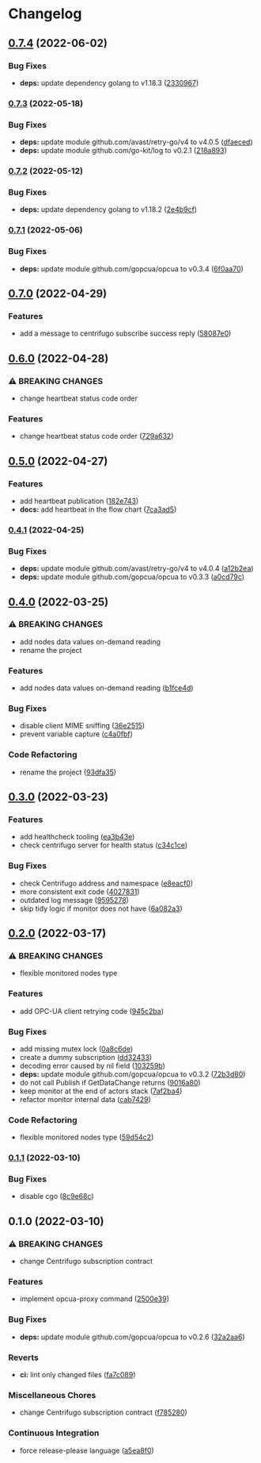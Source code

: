 # Changelog

## [0.7.4](https://github.com/cailloumajor/opcua-proxy/compare/v0.7.3...v0.7.4) (2022-06-02)


### Bug Fixes

* **deps:** update dependency golang to v1.18.3 ([2330967](https://github.com/cailloumajor/opcua-proxy/commit/23309671b729f62453bed461b444eab968346d25))

### [0.7.3](https://github.com/cailloumajor/opcua-proxy/compare/v0.7.2...v0.7.3) (2022-05-18)


### Bug Fixes

* **deps:** update module github.com/avast/retry-go/v4 to v4.0.5 ([dfaeced](https://github.com/cailloumajor/opcua-proxy/commit/dfaeced2f873775e90644f8c4773e5a66adb8a4e))
* **deps:** update module github.com/go-kit/log to v0.2.1 ([218a893](https://github.com/cailloumajor/opcua-proxy/commit/218a893e7fc5db689675bd9d84c40daa279d116d))

### [0.7.2](https://github.com/cailloumajor/opcua-proxy/compare/v0.7.1...v0.7.2) (2022-05-12)


### Bug Fixes

* **deps:** update dependency golang to v1.18.2 ([2e4b9cf](https://github.com/cailloumajor/opcua-proxy/commit/2e4b9cf6dffb18a80eb081ac8c70632522cd1fe2))

### [0.7.1](https://github.com/cailloumajor/opcua-proxy/compare/v0.7.0...v0.7.1) (2022-05-06)


### Bug Fixes

* **deps:** update module github.com/gopcua/opcua to v0.3.4 ([6f0aa70](https://github.com/cailloumajor/opcua-proxy/commit/6f0aa70c48928943e08b719135b3cd2b0fef79b3))

## [0.7.0](https://github.com/cailloumajor/opcua-proxy/compare/v0.6.0...v0.7.0) (2022-04-29)


### Features

* add a message to centrifugo subscribe success reply ([58087e0](https://github.com/cailloumajor/opcua-proxy/commit/58087e0ec54f8f46568496b4c6576554fae6c4e8))

## [0.6.0](https://github.com/cailloumajor/opcua-proxy/compare/v0.5.0...v0.6.0) (2022-04-28)


### ⚠ BREAKING CHANGES

* change heartbeat status code order

### Features

* change heartbeat status code order ([729a632](https://github.com/cailloumajor/opcua-proxy/commit/729a632d59e49e1296fdeccbaee36aec5deba6c6))

## [0.5.0](https://github.com/cailloumajor/opcua-proxy/compare/v0.4.1...v0.5.0) (2022-04-27)


### Features

* add heartbeat publication ([182e743](https://github.com/cailloumajor/opcua-proxy/commit/182e7433103e5a9847addfab56f37c7024e51fe3))
* **docs:** add heartbeat in the flow chart ([7ca3ad5](https://github.com/cailloumajor/opcua-proxy/commit/7ca3ad521f86ed76596dd48d1cc6901f2725fa54))

### [0.4.1](https://github.com/cailloumajor/opcua-proxy/compare/v0.4.0...v0.4.1) (2022-04-25)


### Bug Fixes

* **deps:** update module github.com/avast/retry-go/v4 to v4.0.4 ([a12b2ea](https://github.com/cailloumajor/opcua-proxy/commit/a12b2ea1465393662e92aed3a31129169fdfcf98))
* **deps:** update module github.com/gopcua/opcua to v0.3.3 ([a0cd79c](https://github.com/cailloumajor/opcua-proxy/commit/a0cd79c7192a7fcd37f5878eed111a1f479b6997))

## [0.4.0](https://github.com/cailloumajor/opcua-proxy/compare/v0.3.0...v0.4.0) (2022-03-25)


### ⚠ BREAKING CHANGES

* add nodes data values on-demand reading
* rename the project

### Features

* add nodes data values on-demand reading ([b1fce4d](https://github.com/cailloumajor/opcua-proxy/commit/b1fce4d396f32505933cc8b60fa444c8c5c6bd98))


### Bug Fixes

* disable client MIME sniffing ([36e2515](https://github.com/cailloumajor/opcua-proxy/commit/36e2515aa39e1d85c79f50551593acf5e08bc2d5))
* prevent variable capture ([c4a0fbf](https://github.com/cailloumajor/opcua-proxy/commit/c4a0fbfa57852836bb85dfd5b3563b99745d1911))


### Code Refactoring

* rename the project ([93dfa35](https://github.com/cailloumajor/opcua-proxy/commit/93dfa35fa206aeccacc08c0813c0702f13c9fe8e))

## [0.3.0](https://github.com/cailloumajor/opcua-proxy/compare/v0.2.0...v0.3.0) (2022-03-23)


### Features

* add healthcheck tooling ([ea3b43e](https://github.com/cailloumajor/opcua-proxy/commit/ea3b43edd3b29896f9c198ac9acdd331a2df168e))
* check centrifugo server for health status ([c34c1ce](https://github.com/cailloumajor/opcua-proxy/commit/c34c1ce618439aa5a5620e268826d5eb4b7dbe3b))


### Bug Fixes

* check Centrifugo address and namespace ([e8eacf0](https://github.com/cailloumajor/opcua-proxy/commit/e8eacf0aecc55f2d6de877304e98bf0a103f3fa2))
* more consistent exit code ([4027831](https://github.com/cailloumajor/opcua-proxy/commit/40278311243460dfded28be38cf2144b80e69fb4))
* outdated log message ([9595278](https://github.com/cailloumajor/opcua-proxy/commit/9595278f1729c06a4f57d5f2856aade7cdc4df7d))
* skip tidy logic if monitor does not have ([6a082a3](https://github.com/cailloumajor/opcua-proxy/commit/6a082a33c4f4d352c3b0e6b2b490102f8f3ad4b7))

## [0.2.0](https://github.com/cailloumajor/opcua-proxy/compare/v0.1.1...v0.2.0) (2022-03-17)


### ⚠ BREAKING CHANGES

* flexible monitored nodes type

### Features

* add OPC-UA client retrying code ([945c2ba](https://github.com/cailloumajor/opcua-proxy/commit/945c2baa47837833020f0dd38c1a85705c9889d9))


### Bug Fixes

* add missing mutex lock ([0a8c6de](https://github.com/cailloumajor/opcua-proxy/commit/0a8c6de112e38ae0c4d63c5c423e718a3afe5346))
* create a dummy subscription ([dd32433](https://github.com/cailloumajor/opcua-proxy/commit/dd32433a7a1177deb91e462c76f4393ccc65b3cc))
* decoding error caused by nil field ([103259b](https://github.com/cailloumajor/opcua-proxy/commit/103259b4040a07ad74af3c6f7a3b6fdad68bc643))
* **deps:** update module github.com/gopcua/opcua to v0.3.2 ([72b3d80](https://github.com/cailloumajor/opcua-proxy/commit/72b3d802a5acc353b07f51d19d8e123c0fc7ba52))
* do not call Publish if GetDataChange returns ([9016a80](https://github.com/cailloumajor/opcua-proxy/commit/9016a80353abf02a428d9afd170775227a30625d))
* keep monitor at the end of actors stack ([7af2ba4](https://github.com/cailloumajor/opcua-proxy/commit/7af2ba49798e034bdd05b1fdb4c93e597a86bc78))
* refactor monitor internal data ([cab7429](https://github.com/cailloumajor/opcua-proxy/commit/cab74293e74aea76cc61279027c89205f2bce6d5))


### Code Refactoring

* flexible monitored nodes type ([59d54c2](https://github.com/cailloumajor/opcua-proxy/commit/59d54c21d87c432cd7406ea0b7c684f1bc30f32c))

### [0.1.1](https://github.com/cailloumajor/opcua-proxy/compare/v0.1.0...v0.1.1) (2022-03-10)


### Bug Fixes

* disable cgo ([8c9e68c](https://github.com/cailloumajor/opcua-proxy/commit/8c9e68cdfbaf3b33eb420e9a6aec479ca3dfb0d1))

## 0.1.0 (2022-03-10)


### ⚠ BREAKING CHANGES

* change Centrifugo subscription contract

### Features

* implement opcua-proxy command ([2500e39](https://github.com/cailloumajor/opcua-proxy/commit/2500e3947357217d7e804ffc431b8ceb8f9354e5))


### Bug Fixes

* **deps:** update module github.com/gopcua/opcua to v0.2.6 ([32a2aa6](https://github.com/cailloumajor/opcua-proxy/commit/32a2aa6c309caf0d09389ddb17c29e3f9962ead7))


### Reverts

* **ci:** lint only changed files ([fa7c089](https://github.com/cailloumajor/opcua-proxy/commit/fa7c089af071a30ce58cb88ca83f472c5e5b19c0))


### Miscellaneous Chores

* change Centrifugo subscription contract ([f785280](https://github.com/cailloumajor/opcua-proxy/commit/f785280b9746a1b64b896d9a9721d8adfbf16c8a))


### Continuous Integration

* force release-please language ([a5ea8f0](https://github.com/cailloumajor/opcua-proxy/commit/a5ea8f057c4c63fb27b1fcd2f85428d8a40800b3))
